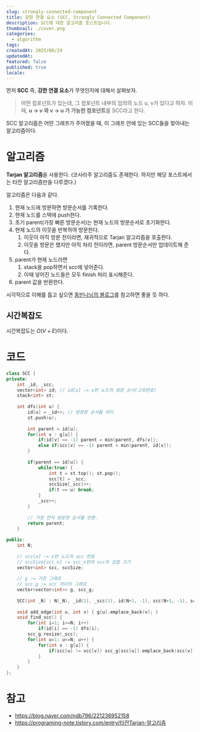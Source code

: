 ```yaml
---
slug: strongly-connected-component
title: 강한 연결 요소 (SCC, Strongly Connected Component)
description: SCC에 대한 알고리즘 포스트입니다.
thumbnail: ./cover.png
categories:
  - algorithm
tags:
createdAt: 2025/08/29
updatedAt:
featured: false
published: true
locale:
---
```

먼저 **SCC** 즉, **강한 연결 요소**가 무엇인지에 대해서 살펴보자.

> 어떤 컴포넌트가 있는데, 그 컴포넌트 내부의 임의의 노드 u, v가 있다고 하자.
> 이때, **u → v 와 v → u 가 가능한 컴포넌트**를 SCC라고 한다.

SCC 알고리즘은 어떤 그래프가 주어졌을 때, 이 그래프 안에 있는 SCC들을 찾아내는 알고리즘이다.

# 알고리즘
**Tarjan 알고리즘**을 사용한다. 
(코사라주 알고리즘도 존재한다. 하지만 해당 포스트에서는 타잔 알고리즘만을 다루겠다.)

알고리즘은 다음과 같다.
1. 현재 노드에 방문하면 방문순서를 기록한다.
2. 현재 노드를 스택에 push한다.
3. 초기 parent(가장 빠른 방문순서)는 현재 노드의 방문순서로 초기화한다.
4. 현재 노드의 이웃을 반복하여 방문한다.
	1. 이웃이 아직 방문 전이라면, 재귀적으로 Tarjan 알고리즘을 호출한다.
	2. 이웃을 방문은 했지만 아직 처리 전이라면, parent 방문순서만 업데이트해 준다.
5. parent가 현재 노드라면
	1. stack을 pop하면서 scc에 넣어준다.
	2. 이때 넣어진 노드들은 모두 finish 처리 표시해준다.
6. parent 값을 반환한다.

시각적으로 이해를 돕고 싶으면 [동빈나님의 블로그](https://blog.naver.com/ndb796/221236952158)를 참고하면 좋을 듯 하다.

## 시간복잡도
시간복잡도는 $O(V+E)$이다.


# 코드
```cpp
class SCC {  
private:  
    int _id, _scc;  
    vector<int> id; // id[x] := x번 노드의 방문 순서(고유번호)  
    stack<int> st;  
  
    int dfs(int u) {  
        id[u] = _id++; // 방문한 순서를 의미  
        st.push(u);  
  
        int parent = id[u];  
        for(int v : g[u]) {  
            if(id[v] == -1) parent = min(parent, dfs(v));  
            else if(scc[v] == -1) parent = min(parent, id[v]);  
        }  
  
        if(parent == id[u]) {  
            while(true) {  
                int t = st.top(); st.pop();  
                scc[t] = _scc;  
                sccSize[_scc]++;  
                if(t == u) break;  
            }  
            _scc++;  
        }  
  
        // 가장 먼저 방문한 순서를 반환.  
        return parent;  
    }  
  
public:  
    int N;  
  
    // scc[x] := x번 노드의 scc 번호  
    // sccSize[scc_x] := scc_x번의 scc의 집합 크기  
    vector<int> scc, sccSize;  
  
    // g := 기존 그래프  
    // scc_g := scc 끼리의 그래프  
    vector<vector<int>> g, scc_g;  
  
    SCC(int _N) : N(_N), _id(1), _scc(1), id(N+1, -1), scc(N+1, -1), sccSize(N+1,0), g(N+1) {}  
  
    void add_edge(int u, int v) { g[u].emplace_back(v); }  
    void find_scc() {  
        for(int i=1; i<=N; i++)  
            if(id[i] == -1) dfs(i);  
        scc_g.resize(_scc);  
        for(int u=1; u<=N; u++) {  
            for(int v : g[u]) {  
                if(scc[u] != scc[v]) scc_g[scc[u]].emplace_back(scc[v]);  
            }  
        }  
    }  
};
```


# 참고
- https://blog.naver.com/ndb796/221236952158
- https://programing-note.tistory.com/entry/타잔Tarjan-알고리즘
